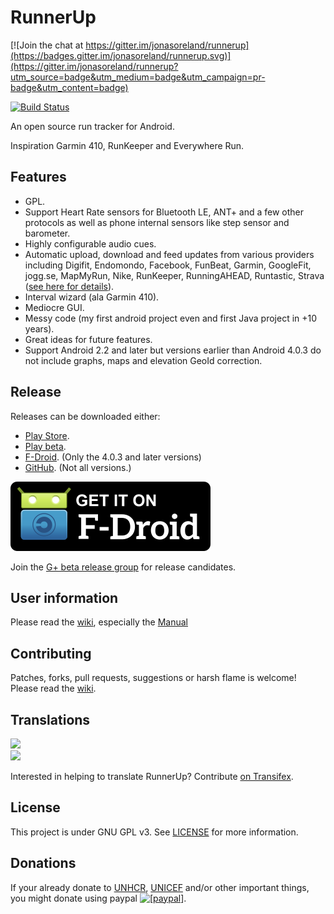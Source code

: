 RunnerUp
========

[![Join the chat at https://gitter.im/jonasoreland/runnerup](https://badges.gitter.im/jonasoreland/runnerup.svg)](https://gitter.im/jonasoreland/runnerup?utm_source=badge&utm_medium=badge&utm_campaign=pr-badge&utm_content=badge)

[![Build Status](https://travis-ci.org/jonasoreland/runnerup.svg?branch=master)](https://travis-ci.org/jonasoreland/runnerup)

An open source run tracker for Android.

Inspiration Garmin 410, RunKeeper and Everywhere Run.

## Features

* GPL.
* Support Heart Rate sensors for Bluetooth LE, ANT+ and a few other protocols as well as phone internal sensors like step sensor and barometer.
* Highly configurable audio cues.
* Automatic upload, download and feed updates from various providers including Digifit, Endomondo, Facebook, FunBeat, Garmin, GoogleFit, jogg.se, MapMyRun, Nike, RunKeeper, RunningAHEAD, Runtastic, Strava ([see here for details](SYNCHRONIZERS.md)).
* Interval wizard (ala Garmin 410).
* Mediocre GUI.
* Messy code (my first android project even and first Java project in +10 years).
* Great ideas for future features.
* Support Android 2.2 and later but versions earlier than Android 4.0.3 do not include graphs, maps and elevation GeoId correction.

## Release
Releases can be downloaded either:

* [Play Store](https://play.google.com/store/apps/details?id=org.runnerup).
* [Play beta](https://plus.google.com/communities/112040124647770742805).
* [F-Droid](https://f-droid.org/repository/browse/?fdid=org.runnerup). (Only the 4.0.3 and later versions)
* [GitHub](https://github.com/jonasoreland/runnerup/releases). (Not all versions.)

[![Get it on F-Droid](get_it_on_f-droid.png?raw=true)](https://f-droid.org/repository/browse/?fdid=org.runnerup)

Join the [G+ beta release group](https://plus.google.com/communities/112040124647770742805?cfem=1) for release candidates.

## User information

Please read the [wiki](/jonasoreland/runnerup/wiki), especially the [Manual](/jonasoreland/runnerup/wiki/Overview.md)

## Contributing

Patches, forks, pull requests, suggestions or harsh flame is welcome!
Please read the [wiki](/jonasoreland/runnerup/wiki).

## Translations

<img border="0" src="https://www.transifex.com/projects/p/runner-up-android/resource/stringsxml/chart/image_png"/><br/><a target="_blank" href="https://www.transifex.com/projects/p/runner-up-android/resource/stringsxml/"><img border="0" src="https://ds0k0en9abmn1.cloudfront.net/static/charts/images/tx-logo-micro.646b0065fce6.png"/></a>

Interested in helping to translate RunnerUp? Contribute [on Transifex](https://www.transifex.com/projects/p/runner-up-android).

## License
This project is under GNU GPL v3. See [LICENSE](LICENSE) for more information.

## Donations
If your already donate to <a href="http://www.unhcr.org">UNHCR</a>, <a href="http://www.unicef.org/">UNICEF</a> and/or other important things, you might donate using paypal <a href="https://www.paypal.com/cgi-bin/webscr?cmd=_xclick&business=runnerup%2eandroid%40gmail%2ecom&lc=US&item_name=RunnerUp&button_subtype=services&currency_code=EUR&tax_rate=25%2e000&bn=PP%2dBuyNowBF%3abtn_buynow_LG%2egif%3aNonHosted"><img src="https://www.paypalobjects.com/en_US/i/btn/btn_donate_SM.gif" alt="[paypal]" /></a>.
